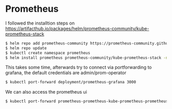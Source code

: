 # Prometheus
I followed the installtion steps on https://artifacthub.io/packages/helm/prometheus-community/kube-prometheus-stack  
```bash
$ helm repo add prometheus-community https://prometheus-community.github.io/helm-charts
$ helm repo update
$ kubectl create namespace prometheus
$ helm install prometheus prometheus-community/kube-prometheus-stack -n prometheus
```
This takes some time, afterwards try to connect via portforwarding to grafana, the default credentials are admin/prom-operator
```bash
$ kubectl port-forward deployment/prometheus-grafana 3000
```
We can also access the prometheus ui
```bash
$ kubectl port-forward prometheus-prometheus-kube-prometheus-prometheus-0 9090
```
